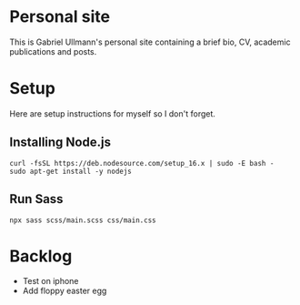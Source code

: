 # Personal site
This is Gabriel Ullmann's personal site containing a brief bio, CV, academic publications and posts.

# Setup
Here are setup instructions for myself so I don't forget.

## Installing Node.js
    curl -fsSL https://deb.nodesource.com/setup_16.x | sudo -E bash -
    sudo apt-get install -y nodejs


## Run Sass

    npx sass scss/main.scss css/main.css

# Backlog
- Test on iphone
- Add floppy easter egg